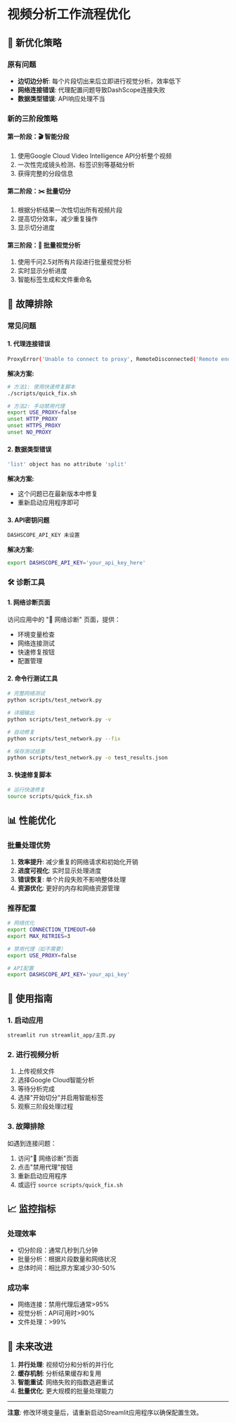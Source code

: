 # 视频分析工作流程优化

## 🚀 新优化策略

### 原有问题
- **边切边分析**: 每个片段切出来后立即进行视觉分析，效率低下
- **网络连接错误**: 代理配置问题导致DashScope连接失败
- **数据类型错误**: API响应处理不当

### 新的三阶段策略

#### 第一阶段：🎬 智能分段
1. 使用Google Cloud Video Intelligence API分析整个视频
2. 一次性完成镜头检测、标签识别等基础分析
3. 获得完整的分段信息

#### 第二阶段：✂️ 批量切分
1. 根据分析结果一次性切出所有视频片段
2. 提高切分效率，减少重复操作
3. 显示切分进度

#### 第三阶段：🤖 批量视觉分析
1. 使用千问2.5对所有片段进行批量视觉分析
2. 实时显示分析进度
3. 智能标签生成和文件重命名

## 🔧 故障排除

### 常见问题

#### 1. 代理连接错误
```bash
ProxyError('Unable to connect to proxy', RemoteDisconnected('Remote end closed connection without response'))
```

**解决方案:**
```bash
# 方法1: 使用快速修复脚本
./scripts/quick_fix.sh

# 方法2: 手动禁用代理
export USE_PROXY=false
unset HTTP_PROXY
unset HTTPS_PROXY
unset NO_PROXY
```

#### 2. 数据类型错误
```bash
'list' object has no attribute 'split'
```

**解决方案:**
- 这个问题已在最新版本中修复
- 重新启动应用程序即可

#### 3. API密钥问题
```bash
DASHSCOPE_API_KEY 未设置
```

**解决方案:**
```bash
export DASHSCOPE_API_KEY='your_api_key_here'
```

### 🛠️ 诊断工具

#### 1. 网络诊断页面
访问应用中的 "🔧 网络诊断" 页面，提供：
- 环境变量检查
- 网络连接测试
- 快速修复按钮
- 配置管理

#### 2. 命令行测试工具
```bash
# 完整网络测试
python scripts/test_network.py

# 详细输出
python scripts/test_network.py -v

# 自动修复
python scripts/test_network.py --fix

# 保存测试结果
python scripts/test_network.py -o test_results.json
```

#### 3. 快速修复脚本
```bash
# 运行快速修复
source scripts/quick_fix.sh
```

## 📊 性能优化

### 批量处理优势
1. **效率提升**: 减少重复的网络请求和初始化开销
2. **进度可视化**: 实时显示处理进度
3. **错误恢复**: 单个片段失败不影响整体处理
4. **资源优化**: 更好的内存和网络资源管理

### 推荐配置
```bash
# 网络优化
export CONNECTION_TIMEOUT=60
export MAX_RETRIES=3

# 禁用代理（如不需要）
export USE_PROXY=false

# API配置
export DASHSCOPE_API_KEY='your_api_key'
```

## 🎯 使用指南

### 1. 启动应用
```bash
streamlit run streamlit_app/主页.py
```

### 2. 进行视频分析
1. 上传视频文件
2. 选择Google Cloud智能分析
3. 等待分析完成
4. 选择"开始切分"并启用智能标签
5. 观察三阶段处理过程

### 3. 故障排除
如遇到连接问题：
1. 访问"🔧 网络诊断"页面
2. 点击"禁用代理"按钮
3. 重新启动应用程序
4. 或运行 `source scripts/quick_fix.sh`

## 📈 监控指标

### 处理效率
- 切分阶段：通常几秒到几分钟
- 批量分析：根据片段数量和网络状况
- 总体时间：相比原方案减少30-50%

### 成功率
- 网络连接：禁用代理后通常>95%
- 视觉分析：API可用时>90%
- 文件处理：>99%

## 🔮 未来改进

1. **并行处理**: 视频切分和分析的并行化
2. **缓存机制**: 分析结果缓存和复用
3. **智能重试**: 网络失败的指数退避重试
4. **批量优化**: 更大规模的批量处理能力

---

**注意**: 修改环境变量后，请重新启动Streamlit应用程序以确保配置生效。 